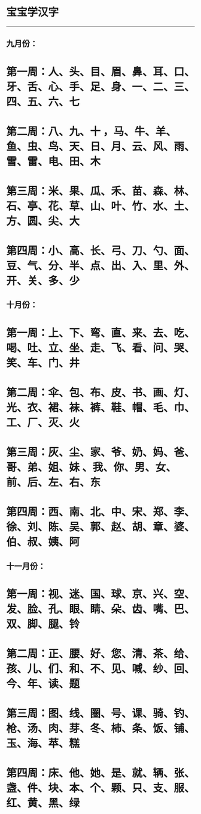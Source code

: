 # 宝宝学汉字  
--- 
## 九月份：
# 第一周：人、头、目、眉、鼻、耳、口、牙、舌、心、手、足、身、一、二、三、四、五、六、七

# 第二周：八、九、十 ，马、牛、羊、鱼、虫、鸟、天、日、月、云、风、雨、雪、雷、电、田、木

# 第三周：米、果、瓜、禾、苗、森、林、石、亭、花、草、山、叶、竹、水、土、方、圆、尖、大

# 第四周：小、高、长、弓、刀、勺、面、豆、气、分、半、点、出、入、里、外、开、关、多、少

## 十月份：
# 第一周：上、下、弯、直、来、去、吃、喝、吐、立、坐、走、飞、看、问、哭、笑、车、门、井

# 第二周：伞、包、布、皮、书、画、灯、光、衣、裙、袜、裤、鞋、帽、毛、巾、工、厂、灭、火

# 第三周：灰、尘、家、爷、奶、妈、爸、哥、弟、姐、妹 、我、你、男、女、前、后、左、右、东

# 第四周：西、南、北、中、宋、郑、李、徐、刘、陈、吴、郭、赵、胡、章、婆、伯、叔、姨、阿

## 十一月份：
# 第一周：视、迷、国、球、京、兴、空、发、脸、孔、眼、睛、朵、齿、嘴、巴、双、脚、腿、铃

# 第二周：正、腰、好、您、清、茶、给、孩、儿、们、和、不、见、喊、纱、回、今、年、读、题

# 第三周：图、线、圈、号、课、骑、钓、枪、汤、肉、芽、冬、柿、条、饭、铺、玉、海、苹、糕

# 第四周：床、他、她、是、就、辆、张、盏、件、块、本、个、颗、只、支、服、红、黄、黑、绿
